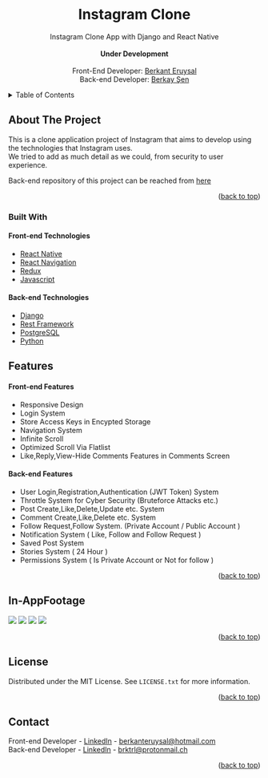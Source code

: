 <br>

  <h1 align="center">Instagram Clone</h1>

  <p align="center">
    Instagram Clone App with Django and React Native
    <br />
    <br>
    <strong>Under Development</strong>
    <br />
    <br />
    Front-End Developer: <a href="https://www.linkedin.com/in/berkant-eruysal-450b89208/">Berkant Eruysal</a><br>
    Back-end Developer: <a href="https://www.linkedin.com/in/berkay-şen/">Berkay Şen</a><br>

  </p>
</div>



<details>
  <summary>Table of Contents</summary>
  <ol>
    <li>
      <a href="#about-the-project">About The Project</a>
      <ul>
        <li><a href="#built-with">Built With</a></li>
      </ul>
    </li>
    <li><a href="#license">License</a></li>
    <li><a href="#contact">Contact</a></li>
    <li><a href="#features">Features</a></li>
  </ol>
</details>



<!-- ABOUT THE PROJECT -->
## About The Project
This is a clone application project of Instagram that aims to develop using the technologies that Instagram uses. \
We tried to add as much detail as we could, from security to user experience.

Back-end repository of this project can be reached from [here](https://github.com/Brktrlw/Instagram-Clone-Django-and-React)
<p align="right">(<a href="#top">back to top</a>)</p>



### Built With
<h4>Front-end Technologies</h4>

<ul>
  <li><a href="https://reactnative.dev/">React Native</a></li>
  <li><a href="https://reactnavigation.org">React Navigation</a></li>
  <li><a href="https://redux.js.org">Redux</a></li>
  <li><a href="https://www.javascript.com">Javascript</a></li>
</ul>

<h4>Back-end Technologies</h4>
<ul>
  <li><a href="https://www.djangoproject.com">Django</a></li>
  <li><a href="https://www.django-rest-framework.org">Rest Framework</a></li>
  <li><a href="https://www.postgresql.org">PostgreSQL</a></li>
  <li><a href="https://www.python.org">Python</a>
</ul>



## Features

<h4>Front-end Features</h4>
<ul>
  <li>Responsive Design</li>
  <li>Login System</li>
  <li>Store Access Keys in Encypted Storage</li>
  <li>Navigation System</li>
  <li>Infinite Scroll</li>
  <li>Optimized Scroll Via Flatlist</li>
  <li>Like,Reply,View-Hide Comments Features in Comments Screen</li>
</ul>

<h4>Back-end Features</h4>
<ul>
  <li>User Login,Registration,Authentication (JWT Token) System</li>
  <li>Throttle System for Cyber Security (Bruteforce Attacks etc.)</li>
  <li>Post Create,Like,Delete,Update etc. System</li>
  <li>Comment Create,Like,Delete etc. System</li>
  <li>Follow Request,Follow System. (Private Account / Public Account )</li>
  <li>Notification System ( Like, Follow and Follow Request )</li>
  <li>Saved Post System</li>
  <li>Stories System ( 24 Hour )</li>
  <li>Permissions System ( Is Private Account or Not for follow )</li>
</ul>




<p align="right">(<a href="#top">back to top</a>)</p>

## In-AppFootage

<div style="display:inline">
<img src="https://media.giphy.com/media/0opWqGaqut7YXVyLOj/giphy.gif">
<img src="https://media.giphy.com/media/dwVnNfygVh04lA8GuT/giphy.gif">
<img src="https://media.giphy.com/media/VgPzoeSbhFmthOSqLS/giphy.gif">
<img src="https://media.giphy.com/media/BitVrGcs1OE8FukVdz/giphy.gif">
</div>


<p align="right">(<a href="#top">back to top</a>)</p>


## License

Distributed under the MIT License. See `LICENSE.txt` for more information.

<p align="right">(<a href="#top">back to top</a>)</p>


<!-- CONTACT -->
## Contact

Front-end Developer - [LinkedIn](https://www.linkedin.com/in/berkant-eruysal-450b89208/) - berkanteruysal@hotmail.com \
Back-end Developer - [LinkedIn](https://www.linkedin.com/in/berkay-şen/) - brktrl@protonmail.ch

<p align="right">(<a href="#top">back to top</a>)</p>

